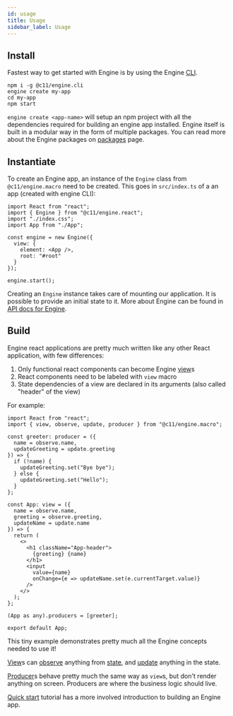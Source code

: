 ```yaml
---
id: usage
title: Usage
sidebar_label: Usage
---
```


## Install

Fastest way to get started with Engine is by using the Engine
[CLI](https://code11.github.io/engine/docs/cli).

```
npm i -g @c11/engine.cli
engine create my-app
cd my-app
npm start
```

`engine create <app-name>` will setup an npm project with all the dependencies
required for building an engine app installed. Engine itself is built in a
modular way in the form of multiple packages. You can read more about the
Engine packages on [packages](packages) page.

## Instantiate

To create an Engine app, an instance of the `Engine` class from
`@c11/engine.macro` need to be created. This goes in `src/index.ts` of a
an app (created with engine CLI):

```tsx
import React from "react";
import { Engine } from "@c11/engine.react";
import "./index.css";
import App from "./App";

const engine = new Engine({
  view: {
    element: <App />,
    root: "#root"
  }
});

engine.start();
```

Creating an `Engine` instance takes care of mounting our application. It is
possible to provide an initial state to it. More about Engine can be found in
[API docs for Engine](/docs/implementations/react).

## Build

Engine react applications are pretty much written like any other React
application, with few differences:

1. Only functional react components can become Engine [view](/docs/api/view)s
2. React components need to be labeled with `view` macro
3. State dependencies of a view are declared in its arguments (also called
   "header" of the view)

For example:

```tsx
import React from "react";
import { view, observe, update, producer } from "@c11/engine.macro";

const greeter: producer = ({
  name = observe.name,
  updateGreeting = update.greeting
}) => {
  if (!name) {
    updateGreeting.set("Bye bye");
  } else {
    updateGreeting.set("Hello");
  }
};

const App: view = ({
  name = observe.name,
  greeting = observe.greeting,
  updateName = update.name
}) => {
  return (
    <>
      <h1 className="App-header">
        {greeting} {name}
      </h1>
      <input
        value={name}
        onChange={e => updateName.set(e.currentTarget.value)}
      />
    </>
  );
};

(App as any).producers = [greeter];

export default App;
```

This tiny example demonstrates pretty much all the Engine concepts needed to use
it!

[View](/docs/api/view)s can [observe](/docs/api/observe) anything from
[state](/docs/concepts/state), and [update](/docs/api/update) anything in the
state.

[Producer](/docs/api/producer)s behave pretty much the same
way as `view`s, but don't render anything on screen. Producers are where the
business logic should live.

[Quick start](/docs/tutorials/react/setup) tutorial has a more involved
introduction to building an Engine app.

